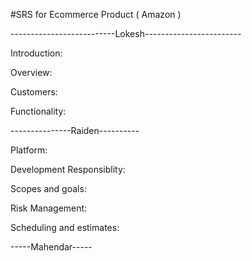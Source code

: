 #SRS for Ecommerce Product ( Amazon )

--------------------------Lokesh------------------------

Introduction:

Overview:

Customers:

Functionality:

---------------Raiden----------

Platform:

Development Responsiblity:

Scopes and goals:

Risk Management:

Scheduling and estimates:

-----Mahendar-----